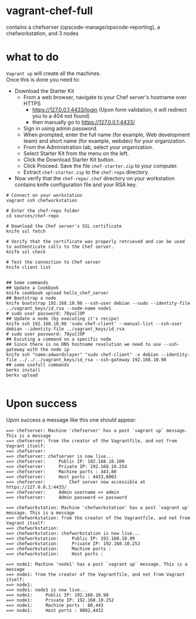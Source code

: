 # vagrant-chef-full
contains a chefserver (opscode-manage/opscode-reporting), a chefworkstation, and 3 nodes

# what to do
`Vagrant up` will create  all the machines.  
Once this is done you need to:
 - Download the Starter Kit
    - From a web browser, navigate to your Chef server's hostname over HTTPS
      - https://127.0.0.1:4433/login (Upon form validation, it will redirect you to a 404 not found)
      - then manually go to https://127.0.0.1:4433/
    - Sign in using admin password.
    - When prompted, enter the full name (for example, Web development team) and short name (for example, webdev) for your organization.
    - From the Administration tab, select your organization.
    - Select Starter Kit from the menu on the left.
    - Click the Download Starter Kit button.
    - Click Proceed. Save the file `chef-starter.zip` to your computer.
    - Extract `chef-starter.zip` to the `chef-repo` directory.
 - Now verify that the `chef-repo/.chef` directory on your workstation contains knife configuration file and your RSA key.


```
# Connect on your workstation
vagrant ssh chefworkstation

# Enter the chef-repo folder
cd sources/chef-repo

# Download the Chef server's SSL certificate
knife ssl fetch

# Verify that the certificate was properly retrieved and can be used to authenticate calls to the Chef server.
knife ssl check

# Test the connection to Chef server
knife client list


## Some commands
## Update a Cookbook
knife cookbook upload hello_chef_server
## Bootstrap a node
knife bootstrap 192.168.10.98 --ssh-user debian --sudo --identity-file ../vagrant_keys/id_rsa --node-name node1
# sudo user password: 78yu[]OP
## Update a node (by executing it's recipe)
knife ssh 192.168.10.98 'sudo chef-client' --manual-list --ssh-user debian --identity-file ../vagrant_keys/id_rsa
# sudo user password: 78yu[]OP
## Excuting a command on a specific node
## Since there is no DNS hostname resolution we need to use --ssh-gateway with the node ip
knife ssh "name:adwordslayer" "sudo chef-client" -x debian --identity-file ../../../vagrant_keys/id_rsa --ssh-gateway 192.168.10.98
## some usefull commands
berks install
berks upload


```

# Upon success

Upon success a message like this one should appear:

```console
==> chefserver: Machine 'chefserver' has a post `vagrant up` message. This is a message
==> chefserver: from the creator of the Vagrantfile, and not from Vagrant itself:
==> chefserver:
==> chefserver: chefserver is now live...
==> chefserver:     Public IP: 192.168.10.100
==> chefserver:     Private IP: 192.168.10.254
==> chefserver:     Machine ports : 443,80
==> chefserver:     Host ports : 4433,8003
==> chefserver:         Chef server now accessible at https://127.0.0.1:4433/
==> chefserver:     Admin username => admin
==> chefserver:     Admin password => password

==> chefworkstation: Machine 'chefworkstation' has a post `vagrant up` message. This is a message
==> chefworkstation: from the creator of the Vagrantfile, and not from Vagrant itself:
==> chefworkstation:
==> chefworkstation: chefworkstation is now live...
==> chefworkstation:     Public IP: 192.168.10.99
==> chefworkstation:     Private IP: 192.168.10.253
==> chefworkstation:     Machine ports :
==> chefworkstation:     Host ports :

==> node1: Machine 'node1' has a post `vagrant up` message. This is a message
==> node1: from the creator of the Vagrantfile, and not from Vagrant itself:
==> node1:
==> node1: node1 is now live...
==> node1:     Public IP: 192.168.10.98
==> node1:     Private IP: 192.168.10.252
==> node1:     Machine ports : 80,443
==> node1:     Host ports : 8002,4432
```
